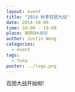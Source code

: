 ```yaml
---
layout: event
title: "2014 秋季百团大战"
date: 2014-10-09
time: 10:00 - 18:00
place: 紫荆8#楼前
author: Justin Wong
categories:
  - event
tags:
  - tuna
poster: ../logo.png
---
```


百团大战开始啦!
